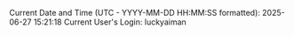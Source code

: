 Current Date and Time (UTC - YYYY-MM-DD HH:MM:SS formatted): 2025-06-27 15:21:18
Current User's Login: luckyaiman
